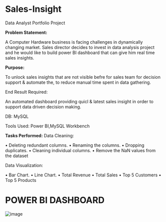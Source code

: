 # Sales-Insight
Data Analyst Portfolio Project


**Problem Statement:**

A Computer Hardware business is facing challenges in dynamically changing market. Sales director decides to invest in data analysis project and he would like to build power BI dashboard that can give him real time sales insights.

**Purpose:**

To unlock sales insights that are not visible befre for sales team for decision support & automate the, to reduce manual time spent in data gathering.


End Result Required:

An automated dashboard providing quicl & latest sales insight in order to support data driven decision making.

DB: MySQL

Tools Used: Power BI,MySQL Workbench


**Tasks Performed:**
Data Cleaning:

• Deleting redundant columns.
• Renaming the columns.
• Dropping duplicates.
• Cleaning individual columns.
• Remove the NaN values from the dataset

Data Visualization:

• Bar Chart.
• Line Chart.
• Total Revenue
• Total Sales
• Top 5 Customers
• Top 5 Products




# POWER BI DASHBOARD

![image](https://github.com/saishrikrishnaa/Sales-Insight/assets/56291642/688c5c15-7e35-4738-8c4a-20317acfc078)







